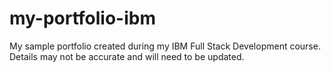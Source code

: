# my-portfolio-ibm
My sample portfolio created during my IBM Full Stack Development course. Details may not be accurate and will need to be updated. 
